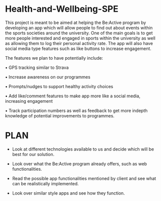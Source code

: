 # Health-and-Wellbeing-SPE

This project is meant to be aimed at helping the Be:Active program by developing an app which will allow people to find out about events within the sports societies around the university. One of the main goals is to get more people interested and engaged in sports within the university as well as allowing them to log their personal activity rate. The app will also have social media type features such as like buttons to increase engagement.

The features we plan to have potentially include:

• GPS tracking similar to Strava

• Increase awareness on our programmes

• Prompts/nudges to support healthy activity choices

• Add like/comment features to make app more like a social media, increasing engagement

• Track participation numbers as well as feedback to get more indepth knowledge of potential improvements to programmes.

# PLAN

- Look at different technologies available to us and decide which will be best for our solution.

- Look over what the Be:Active program already offers, such as web functionalities. 

- Read the possible app functionalities mentioned by client and see what can be realistically implemented. 

- Look over similar style apps and see how they function. 


